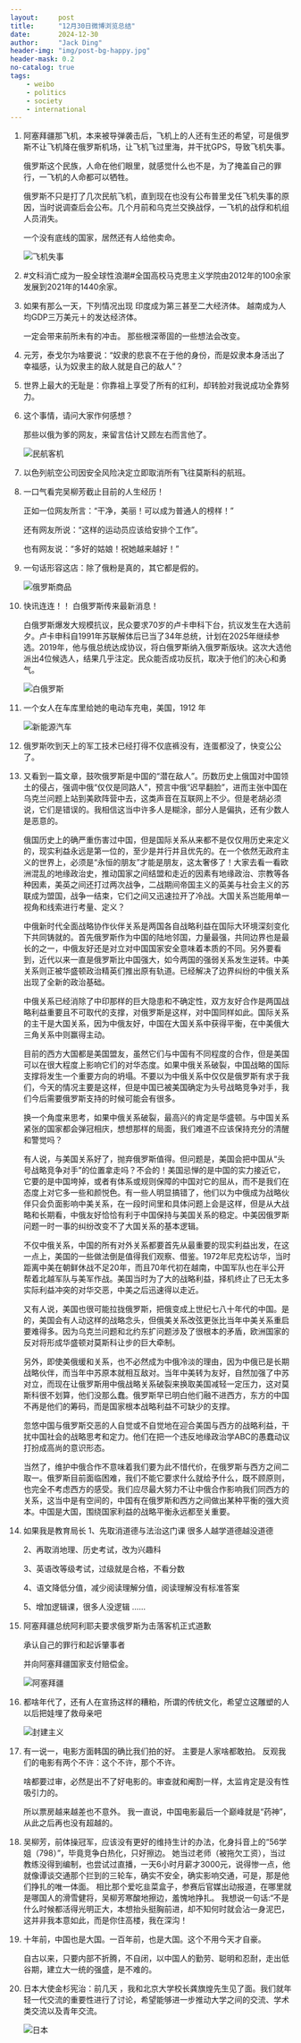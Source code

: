 ```yaml
---
layout:     post
title:      "12月30日微博浏览总结"
date:       2024-12-30
author:     "Jack Ding"
header-img: "img/post-bg-happy.jpg"
header-mask: 0.2
no-catalog: true
tags:
    - weibo
    - politics
    - society
    - international
---
```


1. 阿塞拜疆那飞机，本来被导弹袭击后，飞机上的人还有生还的希望，可是俄罗斯不让飞机降在俄罗斯机场，让飞机飞过里海，并干扰GPS，导致飞机失事。

   俄罗斯这个民族，人命在他们眼里，就感觉什么也不是，为了掩盖自己的罪行，一飞机的人命都可以牺牲。

   俄罗斯不只是打了几次民航飞机，直到现在也没有公布普里戈任飞机失事的原因，当时说调查后会公布。几个月前和乌克兰交换战俘，一飞机的战俘和机组人员消失。

   一个没有底线的国家，居然还有人给他卖命。

   ![飞机失事](/img/in-post/weibo/post-weibo-air-crash.jpg)

2. #文科消亡成为一股全球性浪潮#全国高校马克思主义学院由2012年的100余家发展到2021年的1440余家。

3. 如果有那么一天，下列情况出现
   印度成为第三甚至二大经济体。
   越南成为人均GDP三万美元＋的发达经济体。

   一定会带来前所未有的冲击。 那些根深蒂固的一些想法会改变。 

4. 元芳，泰戈尔为啥要说：“奴隶的悲哀不在于他的身份，而是奴隶本身活出了幸福感，认为奴隶主的敌人就是自己的敌人”？

5. 世界上最大的无耻是：你靠祖上享受了所有的红利，却转脸对我说成功全靠努力。

6. 这个事情，请问大家作何感想？

   那些以俄为爹的网友，来留言估计又顾左右而言他了。 

   ![民航客机](/img/in-post/weibo/post-weibo-flight.jpg)

7. 以色列航空公司因安全风险决定立即取消所有飞往莫斯科的航班。

8. 一口气看完吴柳芳截止目前的人生经历！

   正如一位网友所言：“干净，美丽！可以成为普通人的榜样！”

   还有网友所说：“这样的运动员应该给安排个工作”。

   也有网友说：“多好的姑娘！祝她越来越好！”

9. 一句话形容这店：除了俄粉是真的，其它都是假的。 

   ![俄罗斯商品](/img/in-post/weibo/post-weibo-Russia-product.jpg)

10. 快讯连连！！
    白俄罗斯传来最新消息！

    白俄罗斯爆发大规模抗议，民众要求70岁的卢卡申科下台，抗议发生在大选前夕。卢卡申科自1991年苏联解体后已当了34年总统，计划在2025年继续参选。2019年，他与俄总统达成协议，将白俄罗斯纳入俄罗斯版块。这次大选他派出4位候选人，结果几乎注定。民众能否成功反抗，取决于他们的决心和勇气。

    ![白俄罗斯](/img/in-post/weibo/post-weibo-Belarus.jpg)

11. 一个女人在车库里给她的电动车充电，美国，1912 年

    ![新能源汽车](/img/in-post/weibo/post-weibo-new-energy-car.jpg)

12. 俄罗斯吹到天上的军工技术已经打得不仅底裤没有，连蛋都没了，快变公公了。 

13. 又看到一篇文章，鼓吹俄罗斯是中国的“潜在敌人”。历数历史上俄国对中国领土的侵占，强调中俄“仅仅是同路人”，预言中俄“迟早翻脸”，进而主张中国在乌克兰问题上站到美欧阵营中去，这类声音在互联网上不少。但是老胡必须说，它们是错误的。我相信这当中许多人是糊涂，部分人是偏执，还有少数人是恶意的。

    俄国历史上的确严重伤害过中国，但是国际关系从来都不是仅仅用历史来定义的，现实利益永远是第一位的，至少是并行并且优先的。在一个依然无政府主义的世界上，必须是“永恒的朋友”才能是朋友，这太奢侈了！大家去看一看欧洲混乱的地缘政治史，推动国家之间结盟和走近的因素有地缘政治、宗教等各种因素，美英之间还打过两次战争，二战期间帝国主义的英美与社会主义的苏联成为盟国，战争一结束，它们之间又迅速拉开了冷战。大国关系岂能用单一视角和线索进行考量、定义？

    中俄新时代全面战略协作伙伴关系是两国各自战略利益在国际大环境深刻变化下共同铸就的。首先俄罗斯作为中国的陆地邻国，力量最强，共同边界也是最长的之一，中俄友好还是对立对中国国家安全意味着本质的不同。另外要看到，近代以来一直是俄罗斯比中国强大，如今两国的强弱关系发生逆转。中美关系则正被华盛顿政治精英们推出原有轨道。已经解决了边界纠纷的中俄关系出现了全新的政治基础。

    中俄关系已经消除了中印那样的巨大隐患和不确定性，双方友好合作是两国战略利益重要且不可取代的支撑，对俄罗斯是这样，对中国同样如此。国际关系的主干是大国关系，因为中俄友好，中国在大国关系中获得平衡，在中美俄大三角关系中则赢得主动。

    目前的西方大国都是美国盟友，虽然它们与中国有不同程度的合作，但是美国可以在很大程度上影响它们的对华态度。如果中俄关系破裂，中国战略的国际支撑将发生一个重要方向的坍塌。不要以为中俄关系中仅仅是俄罗斯有求于我们，今天的情况主要是这样，但是中国已被美国确定为头号战略竞争对手，我们今后需要俄罗斯支持的时候可能会有很多。

    换一个角度来思考，如果中俄关系破裂，最高兴的肯定是华盛顿。与中国关系紧张的国家都会弹冠相庆，想想那样的局面，我们难道不应该保持充分的清醒和警觉吗？

    有人说，与美国关系好了，抛弃俄罗斯值得。但问题是，美国会把中国从“头号战略竞争对手”的位置拿走吗？不会的！美国忌惮的是中国的实力接近它，它要的是中国垮掉，或者有体系或规则保障的中国对它的屈从，而不是我们在态度上对它多一些和颜悦色。有一些人明显搞错了，他们以为中俄成为战略伙伴只会负面影响中美关系，在一段时间里和具体问题上会是这样，但是从大战略和长期看，中俄友好恰恰有利于中国保持与美国关系的稳定。中美因俄罗斯问题一时一事的纠纷改变不了大国关系的基本逻辑。

    不仅中俄关系，中国的所有对外关系都要首先从最重要的现实利益出发，在这一点上，美国的一些做法倒是值得我们观察、借鉴。1972年尼克松访华，当时距离中美在朝鲜休战不足20年，而且70年代初在越南，中国军队也在半公开帮着北越军队与美军作战。美国当时为了大的战略利益，择机终止了已无太多实际利益冲突的对华交恶，中美之后迅速得以走近。

    又有人说，美国也很可能拉拢俄罗斯，把俄变成上世纪七八十年代的中国。是的，美国会有人动这样的战略念头，但俄美关系改弦更张比当年中美关系重启要难得多。因为乌克兰问题和北约东扩问题涉及了很根本的矛盾，欧洲国家的反对将形成华盛顿对莫斯科让步的巨大牵制。

    另外，即使美俄缓和关系，也不必然成为中俄冷淡的理由，因为中俄已是长期战略伙伴，而当年中苏原本就相互敌对。当年中美转为友好，自然加强了中苏对立，而现在让俄罗斯用中俄战略关系破裂来换取美国减轻一定压力，这对莫斯科很不划算，他们没那么蠢。俄罗斯早已明白他们融不进西方，东方的中国不再是他们的筹码，而是国家根本战略利益不可缺少的支撑。

    忽悠中国与俄罗斯交恶的人自觉或不自觉地在迎合美国与西方的战略利益，干扰中国社会的战略思考和定力。他们在把一个违反地缘政治学ABC的愚蠢动议打扮成高尚的意识形态。

    当然了，维护中俄合作不意味着我们要为此不惜代价，在俄罗斯与西方之间二取一。俄罗斯目前面临困难，我们不能它要求什么就给予什么，既不顾原则，也完全不考虑西方的感受。我们应尽最大努力不让中俄合作影响我们同西方的关系，这当中是有空间的，中国有在俄罗斯和西方之间做出某种平衡的强大资本。中国是大国，围绕国家利益的战略平衡永远都至关重要。

14. 如果我是教育局长
    1、先取消道德与法治这门课
    很多人越学道德越没道德

    2、再取消地理、历史考试，改为兴趣科

    3、英语改等级考试，过级就是合格，不看分数

    4、语文降低分值，减少阅读理解分值，阅读理解没有标准答案

    5、增加逻辑课，很多人没逻辑
    …… 

15. 阿塞拜疆总统阿利耶夫要求俄罗斯为击落客机正式道歉

    承认自己的罪行和起诉肇事者

    并向阿塞拜疆国家支付赔偿金。 

    ![阿塞拜疆](/img/in-post/weibo/post-weibo-Azerbaijan.jpg)

16. 都啥年代了，还有人在宣扬这样的糟粕，所谓的传统文化，希望立这雕塑的人以后把娃埋了救母亲吧 

    ![封建主义](/img/in-post/weibo/post-weibo-feudalism.jpg)

17. 有一说一，电影方面韩国的确比我们拍的好。
    主要是人家啥都敢拍。
    反观我们的电影有两个不许：这个不许，那个不许。

    啥都要过审，必然是出不了好电影的。审查就和阉割一样，太监肯定是没有性吸引力的。

    所以票房越来越差也不意外。
    我一直说，中国电影最后一个巅峰就是“药神”，从此之后再也没有超越的。

18. 吴柳芳，前体操冠军，应该没有更好的维持生计的办法，化身抖音上的“56学姐（798）”，毕竟竞争白热化，只好擦边。
    她当过老师（被拖欠工资），当过教练没得到编制，也尝试过直播，一天6小时月薪才3000元，说得惨一点，他就像谭谈交通那个拦到的三轮车，确实不安全，确实影响交通，可是，那是他们挣扎的唯一体面。
    相比那个爱吃韭菜盒子，参赛后官媒出动报道，在哪里就是哪国人的滑雪健将，吴柳芳寒酸地擦边，羞愧地挣扎。
    我想说一句话:“不是什么时候都活得光明正大，本想抬头挺胸前进，却不知何时就会沾一身泥巴，这并非我本意如此，而是你住高楼，我在深沟！

19. 十年前，中国也是大国。一百年前，也是大国。这个不用今天才自豪。

    自古以来，只要内部不折腾，不自闭，以中国人的勤劳、聪明和忍耐，走出低谷期，建立大一统的强盛，是不难的。 

20. 日本大使金杉宪治：前几天 ，我和北京大学校长龚旗煌先生见了面。我们就年轻一代交流的重要性进行了讨论，希望能够进一步推动大学之间的交流、学术类交流以及青年交流。

    ![日本](/img/in-post/weibo/post-weibo-Japan.jpg)


